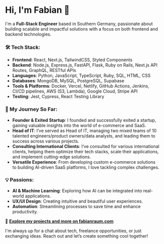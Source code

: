 # Hi, I'm Fabian 👋

I'm a **Full-Stack Engineer** based in Southern Germany, passionate about building scalable and impactful solutions with a focus on both frontend and backend technologies.

### 🛠️ Tech Stack:
- **Frontend**: React, Next.js, TailwindCSS, Styled Components
- **Backend**: Node.js, Express.js, FastAPI, Flask, Ruby on Rails, Next.js API Routes, GraphQL, RESTful APIs
- **Languages**: Python, JavaScript, TypeScript, Ruby, SQL, HTML, CSS
- **Databases**: MongoDB, MySQL, PostgreSQL, Supabase
- **Tools & Platforms**: Docker, Vercel, Netlify, GitHub Actions, Jenkins, CI/CD pipelines, AWS (S3, Lambda), Google Cloud, Stripe API
- **Testing**: Jest, Cypress, React Testing Library

### 🚀 My Journey So Far:
- **Founder & Exited Startup**: I founded and successfully exited a startup, gaining valuable insights into the world of e-commerce and SaaS.
- **Head of IT**: I’ve served as Head of IT, managing two mixed teams of 10 talented engineers/product owners/data analysts, and leading them to success across various projects.
- **Consulting International Clients**: I’ve consulted for various international clients, helping them optimize their tech stacks, scale their applications, and implement cutting-edge solutions.
- **Versatile Experience**: From developing custom e-commerce solutions to building AI-driven SaaS platforms, I love tackling complex challenges.

### 💡 Passions:
- **AI & Machine Learning**: Exploring how AI can be integrated into real-world applications.
- **UX/UI Design**: Creating intuitive and beautiful user experiences.
- **Automation**: Streamlining processes to save time and enhance productivity.

🔗 **[Explore my projects and more on fabianraum.com](https://fabianraum.com)**

I'm always up for a chat about tech, freelance opportunities, or just exchanging ideas. Reach out and let’s create something cool together!
